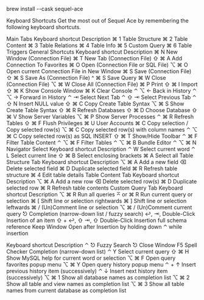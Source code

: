 brew install --cask sequel-ace

Keyboard Shortcuts
Get the most out of Sequel Ace by remembering the following keyboard shortcuts.

Main Tabs
Keyboard shortcut Description
⌘ 1 Table Structure
⌘ 2 Table Content
⌘ 3 Table Relations
⌘ 4 Table Info
⌘ 5 Custom Query
⌘ 6 Table Triggers
General Shortcuts
Keyboard shortcut Description
⌘ N New Window (Connection File)
⌘ T New Tab (Connection File)
⇧ ⌘ A Add Connection To Favorites
⌘ O Open (Connection File or SQL File)
⌥ ⌘ O Open current Connection File in New Window
⌘ S Save (Connection File)
⇧ ⌘ S Save As (Connection File)
^ ⌘ S Save Query
⌘ W Close (Connection File)
⌥ ⌘ W Close All (Connection File)
⌘ P Print
⇧ ⌘ I Import
⇧ ⌘ K Show Console Window
⌘ K Clear Console
⌃ ⌥ ← Back in History
⌃ ⌥ → Forward in History
⌃ ⇥ Select Next Tab
⌃ ⇧ ⇥ Select Previous Tab
⌃ ⇧ N Insert NULL value
⇧ ⌘ C Copy Create Table Syntax
⌥ ⌘ S Show Create Table Syntax
⇧ ⌘ R Refresh Databases
⇧ ⌘ D Choose Database
⇧ ⌘ V Show Server Variables
⌥ ⌘ P Show Server Processes
⌃ ⌘ R Refresh Tables
⇧ ⌘ F Flush Privileges
⌘ U User Accounts
⌘ C Copy selection / Copy selected row(s)
⌥ ⌘ C Copy selected row(s) with column names
⌃ ⌥ ⌘ C Copy selected row(s) as SQL INSERT
⇧ ⌘ T Show/Hide Toolbar
⌃ ⌘ F Filter Table Content
⌃ ⌥ ⌘ F Filter Tables
⌃ ⌥ ⌘ B Bundle Editor
⌃ ⌥ ⌘ N Navigator
Select
Keyboard shortcut Description
⌃ W Select current word
⌃ L Select current line
⇧ ⌘ B Select enclosing brackets
⌘ A Select all
Table Structure Tab
Keyboard shortcut Description
⌥ ⌘ A Add a new field
⌫ Delete selected field
⌘ D Duplicate selected field
⌘ R Refresh table structure
⌘ 4 Edit table details
Table Content Tab
Keyboard shortcut Description
⌥ ⌘ A Add a new row
⌫ Delete selected row(s)
⌘ D Duplicate selected row
⌘ R Refresh table contents
Custom Query Tab
Keyboard shortcut Description
⌥ ⌘ R Run all queries
⌅ or ⌘ R Run current query or selection
⌘ [ Shift line or selection rightwards
⌘ ] Shift line or selection leftwards
⌘ / (Un)Comment line or selection
⌥ ⌘ / (Un)Comment current query
⎋ Completion (narrow-down list / fuzzy search)
↩, ⇥, Double-Click Insertion of an item
⇧ + ↩, ⇧ ⇥, ⇧ Double-Click Insertion full schema reference
Keep Window Open after Insertion by holding down ⌃ while insertion

Keyboard shortcut Description
⌃ ⎋ Fuzzy Search
⎋ Close Window
F5 Spell Checker Completion (narrow-down list)
⌃ Y Select current query
⇧ ⌘ H Show MySQL help for current word or selection
⌥ ⌘ F Open query favorites popup menu
⌥ ⌘ Y Open query history popup menu
⌃ + ↑ Insert previous history item (successively)
⌃ ↓ Insert next history item (successively)
⌥ ⌘ 1 Show all database names as completion list
⌥ ⌘ 2 Show all table and view names as completion list
⌥ ⌘ 3 Show all table names from current database as completion list
